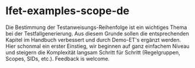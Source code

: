 # lfet-examples-scope-de
Die Bestimmung der Testanweisungs-Reihenfolge ist ein wichtiges Thema bei der Testfallgenerierung.
Aus diesem Grunde sollen die entsprechenden Kapitel im Handbuch verbessert und durch Demo-ET's ergänzt werden.
Hier schonmal ein erster Einstieg, wir beginnen auf ganz einfachem Niveau und steigern die Komplexität langsam
Schritt für Schritt (Regelgruppen, Scopes, SIDs, etc.).
Feedback is welcome.
